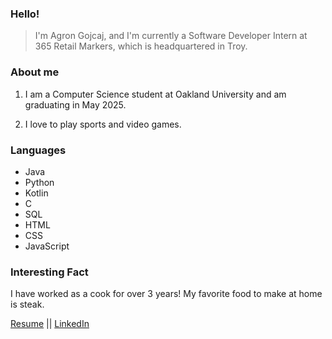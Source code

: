 ### Hello!

 > I'm Agron Gojcaj, and I'm currently a Software Developer Intern at 365 Retail Markers, which is headquartered in Troy.


### About me
1. I am a Computer Science student at Oakland University and am graduating in May 2025.

2. I love to play sports and video games.


### Languages
- Java 
- Python
- Kotlin 
- C
- SQL
- HTML
- CSS
- JavaScript

### Interesting Fact
I have worked as a cook for over 3 years! My favorite food to make at home is steak.

[Resume](https://docs.google.com/document/d/1MmGJf-SGhw5Y5fBfG1kE-oEYPsqsP5Db/edit?usp=sharing&ouid=104194125738334792237&rtpof=true&sd=true) || [LinkedIn](https://www.linkedin.com/in/agron-gojcaj-8a336b226/)

<!---
agron-gojcaj/agron-gojcaj is a ✨ special ✨ repository because its `README.md` (this file) appears on your GitHub profile.
You can click the Preview link to take a look at your changes.
--->
